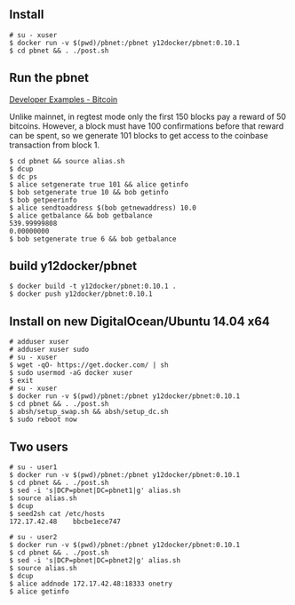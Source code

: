 Install
------
```
# su - xuser
$ docker run -v $(pwd)/pbnet:/pbnet y12docker/pbnet:0.10.1
$ cd pbnet && . ./post.sh
```
Run the pbnet
-----

[Developer Examples - Bitcoin](https://bitcoin.org/en/developer-examples#simple-spending)

Unlike mainnet, in regtest mode only the first 150 blocks pay a reward of 50 bitcoins. However, a block must have 100 confirmations before that reward can be spent, so we generate 101 blocks to get access to the coinbase transaction from block 1.
```
$ cd pbnet && source alias.sh
$ dcup
$ dc ps
$ alice setgenerate true 101 && alice getinfo
$ bob setgenerate true 10 && bob getinfo
$ bob getpeerinfo
$ alice sendtoaddress $(bob getnewaddress) 10.0
$ alice getbalance && bob getbalance
539.99999808
0.00000000
$ bob setgenerate true 6 && bob getbalance
```

build y12docker/pbnet
---
```
$ docker build -t y12docker/pbnet:0.10.1 .
$ docker push y12docker/pbnet:0.10.1
```

Install on new DigitalOcean/Ubuntu 14.04 x64
-----------
```
# adduser xuser
# adduser xuser sudo
# su - xuser
$ wget -qO- https://get.docker.com/ | sh
$ sudo usermod -aG docker xuser
$ exit
# su - xuser
$ docker run -v $(pwd)/pbnet:/pbnet y12docker/pbnet:0.10.1
$ cd pbnet && . ./post.sh
$ absh/setup_swap.sh && absh/setup_dc.sh
$ sudo reboot now
```

Two users
-------
```
# su - user1
$ docker run -v $(pwd)/pbnet:/pbnet y12docker/pbnet:0.10.1
$ cd pbnet && . ./post.sh
$ sed -i 's|DCP=pbnet|DC=pbnet1|g' alias.sh
$ source alias.sh
$ dcup
$ seed2sh cat /etc/hosts
172.17.42.48    bbcbe1ece747

# su - user2
$ docker run -v $(pwd)/pbnet:/pbnet y12docker/pbnet:0.10.1
$ cd pbnet && . ./post.sh
$ sed -i 's|DCP=pbnet|DC=pbnet2|g' alias.sh
$ source alias.sh
$ dcup
$ alice addnode 172.17.42.48:18333 onetry
$ alice getinfo
```
